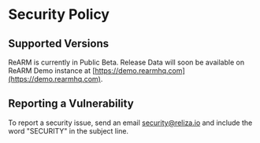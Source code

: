 # Security Policy

## Supported Versions

ReARM is currently in Public Beta. Release Data will soon be available on ReARM Demo instance at [https://demo.rearmhq.com](https://demo.rearmhq.com).

## Reporting a Vulnerability

To report a security issue, send an email security@reliza.io and include the word "SECURITY" in the subject line.
